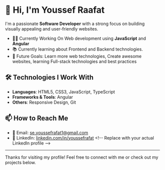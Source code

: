 # 👋 Hi, I'm Youssef Raafat

I'm a passionate **Software Developer** with a strong focus on building visually appealing and user-friendly websites.

- 👨‍💻 Currently Working On Web development using **JavaScript** and **Angular**
- 📚 Currently learning about Frontend and Backend technologies.
- 🎯 Future Goals: Learn more web technologies, Create awesome websites, learning Full-stack technologies and best practices

## 🛠️ Technologies I Work With

- **Languages**: HTML5, CSS3, JavaScript, TypeScript  
- **Frameworks & Tools**: Angular   
- **Others**: Responsive Design, Git

## 📫 How to Reach Me

- 📧 Email: [se.youssefrafat1@gmail.com](mailto:se.youssefrafat@gmail.com)
- 💼 LinkedIn: [linkedin.com/in/youssefrafat]([https://www.linkedin.com/in/YOUR-USERNAME](https://www.linkedin.com/in/youssef-raafat-695591203/)) <!-- Replace with your actual LinkedIn profile -->

---

Thanks for visiting my profile! Feel free to connect with me or check out my projects below.
